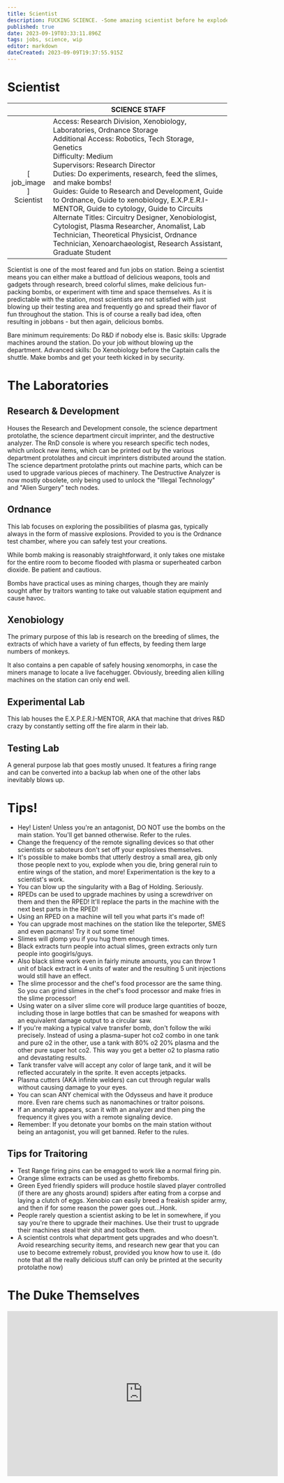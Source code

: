 ```yaml
---
title: Scientist
description: FUCKING SCIENCE. -Some amazing scientist before he exploded
published: true
date: 2023-09-19T03:33:11.896Z
tags: jobs, science, wip
editor: markdown
dateCreated: 2023-09-09T19:37:55.915Z
---
```


# Scientist

| | SCIENCE STAFF |
|:---:|------|
| \[ job_image ]<br>Scientist | Access: Research Division, Xenobiology, Laboratories, Ordnance Storage<br>Additional Access: Robotics, Tech Storage, Genetics<br>Difficulty: Medium<br>Supervisors: Research Director<br>Duties: Do experiments, research, feed the slimes, and make bombs!<br>Guides: Guide to Research and Development, Guide to Ordnance, Guide to xenobiology, E.X.P.E.R.I-MENTOR, Guide to cytology, Guide to Circuits<br>Alternate Titles: Circuitry Designer, Xenobiologist, Cytologist, Plasma Researcher, Anomalist, Lab Technician, Theoretical Physicist, Ordnance Technician, Xenoarchaeologist, Research Assistant, Graduate Student |

Scientist is one of the most feared and fun jobs on station. Being a scientist means you can either make a buttload of delicious weapons, tools and gadgets through research, breed colorful slimes, make delicious fun-packing bombs, or experiment with time and space themselves. As it is predictable with the station, most scientists are not satisfied with just blowing up their testing area and frequently go and spread their flavor of fun throughout the station. This is of course a really bad idea, often resulting in jobbans - but then again, delicious bombs.

Bare minimum requirements: Do R&D if nobody else is.
Basic skills: Upgrade machines around the station. Do your job without blowing up the department.
Advanced skills: Do Xenobiology before the Captain calls the shuttle. Make bombs and get your teeth kicked in by security. 

# The Laboratories
## Research & Development

Houses the Research and Development console, the science department protolathe, the science department circuit imprinter, and the destructive analyzer. The RnD console is where you research specific tech nodes, which unlock new items, which can be printed out by the various department protolathes and circuit imprinters distributed around the station. The science department protolathe prints out machine parts, which can be used to upgrade various pieces of machinery. The Destructive Analyzer is now mostly obsolete, only being used to unlock the "Illegal Technology" and "Alien Surgery" tech nodes.
## Ordnance

This lab focuses on exploring the possibilities of plasma gas, typically always in the form of massive explosions. Provided to you is the Ordnance test chamber, where you can safely test your creations.

While bomb making is reasonably straightforward, it only takes one mistake for the entire room to become flooded with plasma or superheated carbon dioxide. Be patient and cautious.

Bombs have practical uses as mining charges, though they are mainly sought after by traitors wanting to take out valuable station equipment and cause havoc.
## Xenobiology

The primary purpose of this lab is research on the breeding of slimes, the extracts of which have a variety of fun effects, by feeding them large numbers of monkeys.

It also contains a pen capable of safely housing xenomorphs, in case the miners manage to locate a live facehugger. Obviously, breeding alien killing machines on the station can only end well.
## Experimental Lab

This lab houses the E.X.P.E.R.I-MENTOR, AKA that machine that drives R&D crazy by constantly setting off the fire alarm in their lab.
## Testing Lab

A general purpose lab that goes mostly unused. It features a firing range and can be converted into a backup lab when one of the other labs inevitably blows up. 

# Tips!

- Hey! Listen! Unless you're an antagonist, DO NOT use the bombs on the main station. You'll get banned otherwise. Refer to the rules.
- Change the frequency of the remote signalling devices so that other scientists or saboteurs don't set off your explosives themselves.
- It's possible to make bombs that utterly destroy a small area, gib only those people next to you, explode when you die, bring general ruin to entire wings of the station, and more! Experimentation is the key to a scientist's work.
- You can blow up the singularity with a Bag of Holding. Seriously.
- RPEDs can be used to upgrade machines by using a screwdriver on them and then the RPED! It'll replace the parts in the machine with the next best parts in the RPED!
- Using an RPED on a machine will tell you what parts it's made of!
- You can upgrade most machines on the station like the teleporter, SMES and even pacmans! Try it out some time!
- Slimes will glomp you if you hug them enough times.
- Black extracts turn people into actual slimes, green extracts only turn people into googirls/guys.
- Also black slime work even in fairly minute amounts, you can throw 1 unit of black extract in 4 units of water and the resulting 5 unit injections would still have an effect.
- The slime processor and the chef's food processor are the same thing. So you can grind slimes in the chef's food processor and make fries in the slime processor!
- Using water on a silver slime core will produce large quantities of booze, including those in large bottles that can be smashed for weapons with an equivalent damage output to a circular saw.
- If you're making a typical valve transfer bomb, don't follow the wiki precisely. Instead of using a plasma-super hot co2 combo in one tank and pure o2 in the other, use a tank with 80% o2 20% plasma and the other pure super hot co2. This way you get a better o2 to plasma ratio and devastating results.
- Tank transfer valve will accept any color of large tank, and it will be reflected accurately in the sprite. It even accepts jetpacks.
- Plasma cutters (AKA infinite welders) can cut through regular walls without causing damage to your eyes.
- You can scan ANY chemical with the Odysseus and have it produce more. Even rare chems such as nanomachines or traitor poisons.
- If an anomaly appears, scan it with an analyzer and then ping the frequency it gives you with a remote signaling device.
- Remember: If you detonate your bombs on the main station without being an antagonist, you will get banned. Refer to the rules.

## Tips for Traitoring

- Test Range firing pins can be emagged to work like a normal firing pin.
- Orange slime extracts can be used as ghetto firebombs.
- Green Eyed friendly spiders will produce hostile slaved player controlled (if there are any ghosts around) spiders after eating from a corpse and laying a clutch of eggs. Xenobio can easily breed a freakish spider army, and then if for some reason the power goes out...Honk.
- People rarely question a scientist asking to be let in somewhere, if you say you're there to upgrade their machines. Use their trust to upgrade their machines steal their shit and toolbox them.
- A scientist controls what department gets upgrades and who doesn't. Avoid researching security items, and research new gear that you can use to become extremely robust, provided you know how to use it. (do note that all the really delicious stuff can only be printed at the security protolathe now)

# The Duke Themselves
<iframe src="https://player.twitch.tv/?channel=thedukeofook&parent=wiki.monkestation.com" frameborder="0" allowfullscreen="true" scrolling="no" height="378" width="620"></iframe>